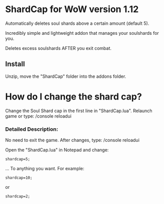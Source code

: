 # ShardCap for WoW version 1.12
Automatically deletes soul shards above a certain amount (default 5).

Incredibly simple and lightweight addon that manages your soulshards for you.

Deletes excess soulshards AFTER you exit combat.

## Install
Unzip, move the "ShardCap" folder into the addons folder. 

# How do I change the shard cap?
Change the Soul Shard cap in the first line in "ShardCap.lua".
Relaunch game or type: /console reloadui

### Detailed Description:
No need to exit the game. After changes, type: /console reloadui

Open the "ShardCap.lua" in Notepad and change: 

    shardcap=5;

... To anything you want. 
For example: 

    shardcap=10;

or 

    shardcap=2;

